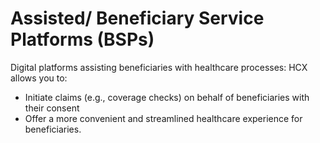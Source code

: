 # Assisted/ Beneficiary Service Platforms (BSPs)

Digital platforms assisting beneficiaries with healthcare processes: HCX allows you to:

* Initiate claims (e.g., coverage checks) on behalf of beneficiaries with their consent
* Offer a more convenient and streamlined healthcare experience for beneficiaries.
